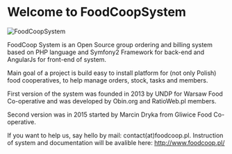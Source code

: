 # Welcome to FoodCoopSystem
![FoodCoopSystem](http://www.foodcoop.pl/images/logo.png)

FoodCoop System is an Open Source group ordering and billing system based on PHP language and Symfony2 Framework for back-end and AngularJs for front-end of system.

Main goal of a project is build easy to install platform for (not only Polish) food cooperatives, to help manage orders, stock, tasks and members.

First version of the system was founded in 2013 by UNDP for Warsaw Food Co-operative and was developed by Obin.org and RatioWeb.pl members.

Second version was in 2015 started by Marcin Dryka from Gliwice Food Co-operative.

If you want to help us, say hello by mail: contact(at)foodcoop.pl. Instruction of system and documentation will be avalible here: http://www.foodcoop.pl/
